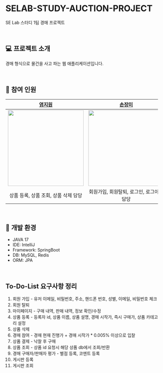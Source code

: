 # SELAB-STUDY-AUCTION-PROJECT
SE Lab 스터디 1팀 경매 프로젝트

<br>

## 💻 프로젝트 소개
경매 형식으로 물건을 사고 파는 웹 애플리케이션입니다.

<br>

## 🙆 참여 인원

|     [염지원](https://github.com/xx10222)     |    [손장미](https://github.com/sonrose)     |     [황인준](https://github.com/InJun2)      | 
| :-----------------------------------: | :-----------------: | :----------------: |
| <img src="https://avatars.githubusercontent.com/u/79418036?v=4" width="250"/> |<img src="https://avatars.githubusercontent.com/u/71416769?v=4" width="250"/> |<img src="https://avatars.githubusercontent.com/u/50690859?v=4" width="250"/> |
|상품 등록, 상품 조회, 상품 삭제 담당|회원가입, 회원탈퇴, 로그인, 로그아웃 담당|경매 참여, 경매 참여자 평가 담당|

<br>

## 🔨 개발 환경
- JAVA 17
- IDE: IntelliJ
- Framework: SpringBoot
- DB: MySQL, Redis
- ORM: JPA

<br>

## To-Do-List 요구사항 정리
1. 회원 가입 - 유저 이메일, 비밀번호, 주소, 핸드폰 번호, 성별, 이메일, 비밀번호 체크
2. 회원 탈퇴
3. 마이페이지 - 구매 내역, 판매  내역, 정보 확인/수정
4. 상품 등록 - 등록자 id, 상품 이름, 상품 설명, 경매 시작가, 즉시 구매가, 상품 카테고리 설정
5. 상품 삭제
6. 경매 참여 - 경매 현재 진행가 + 경매 시작가 * 0.005% 이상으로 입찰
7. 상품 결제 - 낙찰 후 구매
8. 상품 조회 - 상품 id 요청시 해당 상품 db에서 조회/반환
9. 경매 구매자/판매자 평가 - 별점 등록, 코멘트 등록
10. 게시판 등록
11. 게시판 조회
